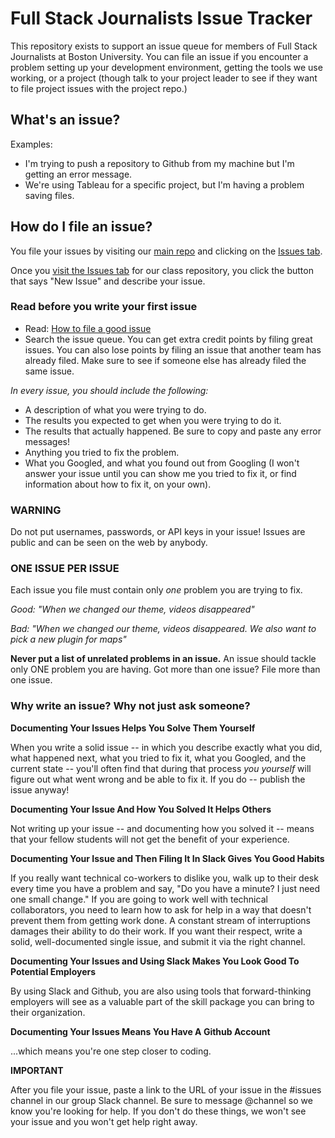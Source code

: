 # Full Stack Journalists Issue Tracker

This repository exists to support an issue queue for members of Full Stack
Journalists at Boston University. You can file an issue if you encounter
a problem setting up your development environment, getting the tools we use
working, or a project (though talk to your project leader to see
if they want to file project issues with the project repo.)

## What's an issue?

Examples:

* I'm trying to push a repository to Github from my machine but I'm getting an error message.
* We're using Tableau for a specific project, but I'm having a problem saving files.

## How do I file an issue?

You file your issues by visiting our [main repo](https://github.com/fullstackjournalists/fullstackjournalists/) and clicking on the [Issues tab](https://github.com/fullstackjournalists/fullstackjournalists/issues).

Once you [visit the Issues tab](https://github.com/fullstackjournalists/fullstackjournalists/issues) for our class repository, you click the button that says
"New Issue" and describe your issue.

### Read before you write your first issue

* Read: [How to file a good issue](https://upthemes.com/blog/2014/02/writing-useful-github-issues/)
* Search the issue queue. You can get extra credit points by filing great issues. You can also lose points by filing an issue that another team has already filed. Make sure to see if someone else has already filed the same issue.

*In every issue, you should include the following:*

* A description of what you were trying to do.
* The results you expected to get when you were trying to do it.
* The results that actually happened. Be sure to copy and paste any error messages!
* Anything you tried to fix the problem.
* What you Googled, and what you found out from Googling (I won't answer your issue until you can show me you tried to fix it, or find information about how to fix it, on your own).

### WARNING

Do not put usernames, passwords, or API keys in your issue! Issues are public and can be seen on the web by anybody.

### ONE ISSUE PER ISSUE

Each issue you file must contain only *one* problem you are trying to fix.

*Good: "When we changed our theme, videos disappeared"*

*Bad: "When we changed our theme, videos disappeared. We also want to pick a new plugin for maps"*

**Never put a list of unrelated problems in an issue.** An issue should tackle only ONE problem you are having. Got more than one issue? File more than one issue.

### Why write an issue? Why not just ask someone?

**Documenting Your Issues Helps You Solve Them Yourself**

When you write a solid issue -- in which you describe exactly what you did, what happened next,
what you tried to fix it, what you Googled, and the current state -- you'll often find that
during that process *you yourself* will figure out what went wrong and be able to fix it. If you do -- publish the issue anyway!

**Documenting Your Issue And How You Solved It Helps Others**

Not writing up your issue -- and documenting how you solved it -- means that your fellow students will not get the benefit of your experience.

**Documenting Your Issue and Then Filing It In Slack Gives You Good Habits**

If you really want technical co-workers to dislike you, walk up to their desk every time you have a problem and say, "Do you have a minute? I just need one small change." If you are going to work well with technical collaborators, you need to learn how to ask for help in a way that doesn't prevent them from getting work done. A constant stream of interruptions damages their ability to do their work. If you want their respect, write a solid, well-documented single issue, and submit it via the right channel.

**Documenting Your Issues and Using Slack Makes You Look Good To Potential Employers**

By using Slack and Github, you are also using tools that forward-thinking employers will see as
a valuable part of the skill package you can bring to their organization.

**Documenting Your Issues Means You Have A Github Account**

...which means you're one step closer to coding.

**IMPORTANT**

After you file your issue, paste a link to the URL of your issue in the #issues channel in our group Slack channel. Be sure to message @channel so we know you're looking for help. If you don't do these things, we won't see your issue and you won't get help right away.
